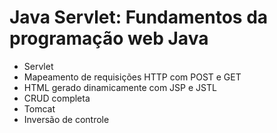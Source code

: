 # Java Servlet: Fundamentos da programação web Java

- Servlet
- Mapeamento de requisições HTTP com POST e GET
- HTML gerado dinamicamente com JSP e JSTL
- CRUD completa
- Tomcat
- Inversão de controle
